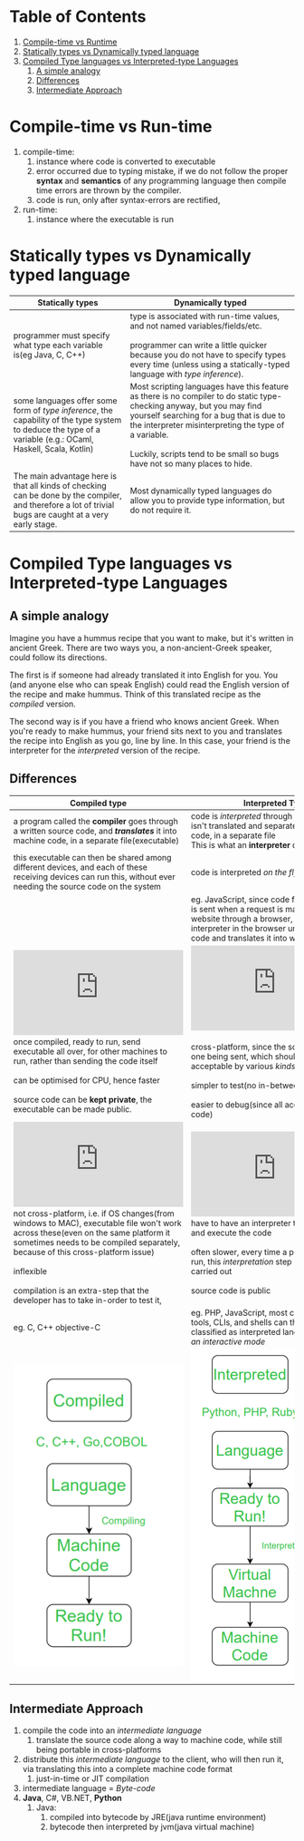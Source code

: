 # Table of Contents

1. [Compile-time vs Runtime](#crt)
2. [Statically types vs Dynamically typed language](#stdt)
3. [Compiled Type languages vs Interpreted-type Languages](#ctit)
   1. [A simple analogy](#compiled-vs-interpreted-analogy)
   2. [Differences](#compiled-vs-interpreted-differences)
   3. [Intermediate Approach](#ia)









# Compile-time vs Run-time<a name="crt"></a>

1. compile-time:
   1. instance where code  is converted to executable
   2. error occurred due to typing mistake, if we do not follow the proper **syntax** and **semantics** of any programming language then compile time errors are thrown by the compiler. 
   3. code is run, only after syntax-errors are rectified, 
2. run-time:
   1. instance where the executable is run





# Statically types vs Dynamically typed language<a name="stdt"></a>

| Statically types                                             | Dynamically typed                                            |
| ------------------------------------------------------------ | ------------------------------------------------------------ |
| programmer must specify what type each variable is(eg Java, C, C++) | type is associated with run-time values, and not named variables/fields/etc.<br /><br />programmer can write a little quicker because you do not have to specify types every time (unless using a statically-typed language with *type inference*). |
| some languages offer some form of *type inference*, the capability of the type system to deduce the type of a variable (e.g.: OCaml, Haskell, Scala, Kotlin) | Most scripting languages have this feature as there is no compiler to do static type-checking anyway, but you may find yourself searching for a bug that is due to the interpreter misinterpreting the type of a variable.<br /><br />Luckily, scripts tend to be small so bugs have not so many places to hide. |
| The main advantage here is that all kinds of checking can be done by the compiler, and therefore a lot of trivial bugs are caught at a very early stage. | Most dynamically typed languages do allow you to provide type information, but do not require it. |





# Compiled Type languages vs Interpreted-type Languages<a name="ctit"></a>



## A simple analogy<a name="compiled-vs-interpreted-analogy"></a>

Imagine you have a hummus recipe that you want to make, but it's written in ancient Greek. There are two ways you, a non-ancient-Greek speaker, could follow its directions.

The first is if someone had already translated it into English for you. You (and anyone else who can speak English) could read the English version of the recipe and make hummus. Think of this translated recipe as the *compiled* version.

The second way is if you have a friend who knows ancient Greek. When you're ready to make hummus, your friend sits next to you and translates the recipe into English as you go, line by line. In this case, your friend is the interpreter for the *interpreted* version of the recipe.



## Differences<a name="compiled-vs-interpreted-differences"></a>



| Compiled type                                                | Interpreted Type                                             |
| ------------------------------------------------------------ | ------------------------------------------------------------ |
| a program called the **compiler** goes through a written source code, and ***translates*** it into machine code, in a separate file(executable) | code is *interpreted* through line by line, it isn't translated and separate into machine code, in a separate file<br />This is what an **interpreter** does. |
| this executable can then be shared among different devices, and each of these receiving devices can run this, without ever needing the source code on the system | code is interpreted *on the fly*                             |
|                                                              | eg. JavaScript, since code for each website is sent when a request is made to that website through a browser, and the interpreter in the browser understands this code and translates it into whatever we see. |
| ![equation](https://latex.codecogs.com/gif.latex?%7B%5Ccolor%7BGreen%7D%20%5Ctextrm%7BAdvantages%7D%7D)<br />once compiled, ready to run, send executable all over, for other machines to run, rather than sending the code itself<br /><br />can be optimised for CPU, hence faster<br /><br />source code can be **kept private**, the executable can be made public. | ![equation](https://latex.codecogs.com/gif.latex?%7B%5Ccolor%7BGreen%7D%20%5Ctextrm%7BAdvantages%7D%7D)<br /><br />cross-platform, since the source code is the one being sent, which should in-principle be acceptable by various *kinds of machine*<br /><br />simpler to test(no in-between compile step)<br /><br />easier to debug(since all access to source-code) |
| ![equation](https://latex.codecogs.com/gif.latex?%7B%5Ccolor%7BRed%7D%20%5Ctextrm%7BDISAdvantages%7D%7D)<br />not cross-platform, i.e. if OS changes(from windows to MAC), executable file won't work across these(even on the same platform it sometimes needs to be compiled separately, because of this cross-platform issue) <br /><br />inflexible<br /><br />compilation is an extra-step that the developer has to take in-order to test it, | ![equation](https://latex.codecogs.com/gif.latex?%7B%5Ccolor%7BRed%7D%20%5Ctextrm%7BDISAdvantages%7D%7D)<br />have to have an interpreter to understand and execute the code<br /><br />often slower, every time a program is to be run, this *interpretation* step is needed to be carried out<br /><br />source code is public |
| eg. C, C++ objective-C                                       | eg. PHP, JavaScript, most command line tools, CLIs, and shells can theoretically be classified as interpreted languages, *python in an interactive mode* |
| <img src="compiled.png" />                                   | <img src="interpreted.png" />                                |



## Intermediate Approach<a nam="ia"></a>

1. compile the code into an *intermediate language*
   1. translate the source code along a way to machine code, while still being portable in cross-platforms
2. distribute this *intermediate language* to the client, who will then run it, via translating this into a complete machine code format
   1. just-in-time or JIT compilation
3. intermediate language = *Byte-code*
4. **Java**, C#, VB.NET, **Python**
   1. Java:
      1. compiled into bytecode by JRE(java runtime environment)
      2. bytecode then interpreted by jvm(java virtual machine)



